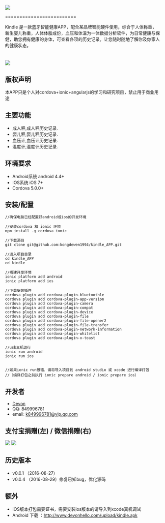![](https://github.com/kongdewen1994/kindle_APP/blob/master/docs/logo.jpg)

=========================

Kindle 是一款蓝牙智能健康APP，配合某品牌智能硬件使用，综合于人体称重，新生婴儿称重，人体体脂成份，血压和体温为一体数据分析软件，为日常健康与保健，助您拥有健康的身体，可查看各项的历史记录，让您随时随地了解你及你家人的健康状态。


![](https://github.com/kongdewen1994/kindle_APP/blob/master/docs/Screen.jpg)
=========================

版权声明
------------
本APP只是个人对cordova+ionic+angularjs的学习和研究项目，禁止用于商业用途

主要功能
------------
* 成人秤,成人秤历史记录.
* 婴儿秤,婴儿秤历史记录.
* 血压计,血压计历史记录.
* 温度计,温度计历史记录.

环境要求
------------
* Android系统 android 4.4+
* IOS系统 iOS 7+
* Cordova 5.0.0+

安装/配置
------------
```
//确保电脑已经配置好android或ios的开发环境

//安装cordova 和 ionic 环境
npm install -g cordova ionic

//下载源码
git clone git@github.com:kongdewen1994/kindle_APP.git

//进入项目目录
cd kindle_APP
cd kindle

//搭建开发环境
ionic platform add android
ionic platform add ios

//下载安装插件
cordova plugin add cordova-plugin-bluetoothle
cordova plugin add cordova-plugin-app-version
cordova plugin add cordova-plugin-camera
cordova plugin add cordova-plugin-compat
cordova plugin add cordova-plugin-device
cordova plugin add cordova-plugin-file
cordova plugin add cordova-plugin-file-opener2
cordova plugin add cordova-plugin-file-transfer
cordova plugin add cordova-plugin-network-information
cordova plugin add cordova-plugin-whitelist
cordova plugin add cordova-plugin-x-toast

//usb真机运行
ionic run android
ionic run ios


//如果ionic run报错，请将导入项目到 android studio 或 xcode 进行编译打包
//（编译打包之前执行 ionic prepare android / ionic prepare ios） 
```

开发者
----------
- [Devon](https://github.com/kongdewen1994)
- QQ: 849996781
- email: k849996781@vip.qq.com

支付宝捐赠(左) / 微信捐赠(右)
----------
![](https://github.com/kongdewen1994/kindle_APP/blob/master/docs/zfb.jpg)                  ![](https://github.com/kongdewen1994/kindle_APP/blob/master/docs/wx.jpg)


历史版本
----------
- v0.0.1 （2016-08-27）
- v0.0.4 （2016-08-29）修复已知bug，优化源码


额外
----------
- IOS版本打包需要证书，需要安装ios版本的请导入到xcode真机调试
- Android 下载 ：http://www.devonhello.com/upload/kindle.apk

